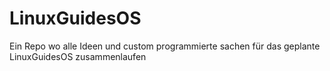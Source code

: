 # LinuxGuidesOS

Ein Repo wo alle Ideen und custom programmierte sachen für das geplante LinuxGuidesOS zusammenlaufen
